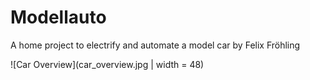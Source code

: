 # Modellauto
A home project to electrify and automate a model car by Felix Fröhling


![Car Overview](car_overview.jpg | width = 48)

